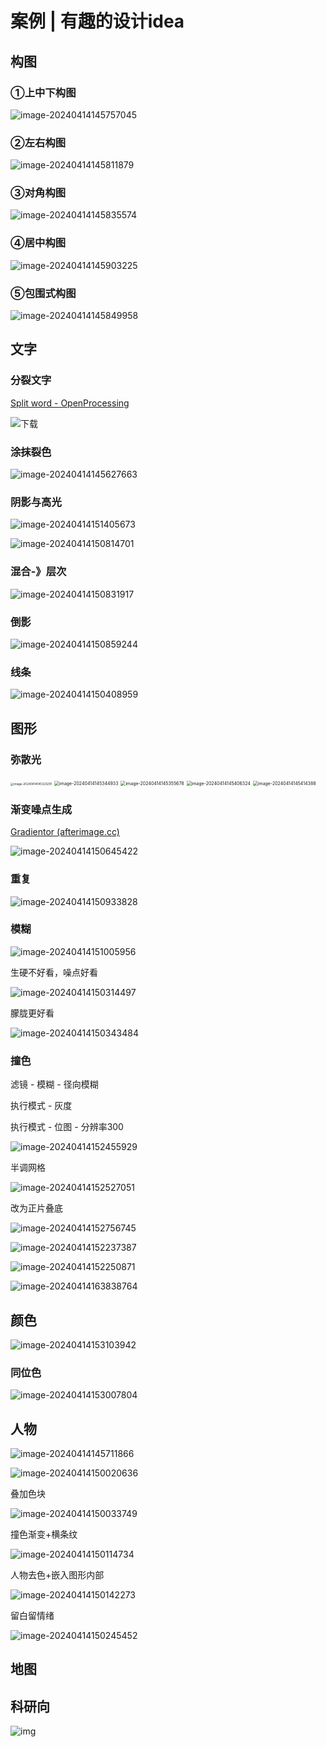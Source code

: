 # 案例 | 有趣的设计idea

## 构图

### ①上中下构图

![image-20240414145757045](https://philfan-pic.oss-cn-beijing.aliyuncs.com/img/image-20240414145757045.png)

### ②左右构图

![image-20240414145811879](https://philfan-pic.oss-cn-beijing.aliyuncs.com/img/image-20240414145811879.png)

### ③对角构图

![image-20240414145835574](https://philfan-pic.oss-cn-beijing.aliyuncs.com/img/image-20240414145835574.png)

### ④居中构图

![image-20240414145903225](https://philfan-pic.oss-cn-beijing.aliyuncs.com/img/image-20240414145903225.png)

### ⑤包围式构图

![image-20240414145849958](https://philfan-pic.oss-cn-beijing.aliyuncs.com/img/image-20240414145849958.png)

## 文字

### 分裂文字

[Split word - OpenProcessing](https://openprocessing.org/sketch/2218844)

![下载](https://philfan-pic.oss-cn-beijing.aliyuncs.com/img/%E4%B8%8B%E8%BD%BD.png)

### 涂抹裂色

![image-20240414145627663](https://philfan-pic.oss-cn-beijing.aliyuncs.com/img/image-20240414145627663.png)

### 阴影与高光

![image-20240414151405673](https://philfan-pic.oss-cn-beijing.aliyuncs.com/img/image-20240414151405673.png)

![image-20240414150814701](https://philfan-pic.oss-cn-beijing.aliyuncs.com/img/image-20240414150814701.png)

### 混合-》层次

![image-20240414150831917](https://philfan-pic.oss-cn-beijing.aliyuncs.com/img/image-20240414150831917.png)

### 倒影

![image-20240414150859244](https://philfan-pic.oss-cn-beijing.aliyuncs.com/img/image-20240414150859244.png)

### 线条

![image-20240414150408959](https://philfan-pic.oss-cn-beijing.aliyuncs.com/img/image-20240414150408959.png)

## 图形 



### 弥散光

<img src="https://philfan-pic.oss-cn-beijing.aliyuncs.com/img/image-20240414145323291.png" alt="image-20240414145323291" style="zoom:33%;" />

<img src="https://philfan-pic.oss-cn-beijing.aliyuncs.com/img/image-20240414145344933.png" alt="image-20240414145344933" style="zoom:50%;" />

<img src="https://philfan-pic.oss-cn-beijing.aliyuncs.com/img/image-20240414145355678.png" alt="image-20240414145355678" style="zoom:50%;" />

<img src="https://philfan-pic.oss-cn-beijing.aliyuncs.com/img/image-20240414145406324.png" alt="image-20240414145406324" style="zoom:50%;" />

<img src="https://philfan-pic.oss-cn-beijing.aliyuncs.com/img/image-20240414145414388.png" alt="image-20240414145414388" style="zoom:50%;" />

### 渐变噪点生成

[Gradientor (afterimage.cc)](https://gradientor.afterimage.cc/)

![image-20240414150645422](https://philfan-pic.oss-cn-beijing.aliyuncs.com/img/image-20240414150645422.png)

### 重复

![image-20240414150933828](https://philfan-pic.oss-cn-beijing.aliyuncs.com/img/image-20240414150933828.png)

### 模糊

![image-20240414151005956](https://philfan-pic.oss-cn-beijing.aliyuncs.com/img/image-20240414151005956.png)

生硬不好看，噪点好看

![image-20240414150314497](https://philfan-pic.oss-cn-beijing.aliyuncs.com/img/image-20240414150314497.png)

朦胧更好看

![image-20240414150343484](https://philfan-pic.oss-cn-beijing.aliyuncs.com/img/image-20240414150343484.png)



### 撞色

滤镜 - 模糊 - 径向模糊

执行模式 - 灰度

执行模式 - 位图 - 分辨率300 

![image-20240414152455929](https://philfan-pic.oss-cn-beijing.aliyuncs.com/img/image-20240414152455929.png)

半调网格

![image-20240414152527051](https://philfan-pic.oss-cn-beijing.aliyuncs.com/img/image-20240414152527051.png)

改为正片叠底

![image-20240414152756745](https://philfan-pic.oss-cn-beijing.aliyuncs.com/img/image-20240414152756745.png)

![image-20240414152237387](https://philfan-pic.oss-cn-beijing.aliyuncs.com/img/image-20240414152237387.png)

![image-20240414152250871](https://philfan-pic.oss-cn-beijing.aliyuncs.com/img/image-20240414152250871.png)

![image-20240414163838764](https://philfan-pic.oss-cn-beijing.aliyuncs.com/img/image-20240414163838764.png)



## 颜色

![image-20240414153103942](https://philfan-pic.oss-cn-beijing.aliyuncs.com/img/image-20240414153103942.png)

### 同位色

![image-20240414153007804](https://philfan-pic.oss-cn-beijing.aliyuncs.com/img/image-20240414153007804.png)

## 人物

![image-20240414145711866](https://philfan-pic.oss-cn-beijing.aliyuncs.com/img/image-20240414145711866.png)

![image-20240414150020636](https://philfan-pic.oss-cn-beijing.aliyuncs.com/img/image-20240414150020636.png)

叠加色块

![image-20240414150033749](https://philfan-pic.oss-cn-beijing.aliyuncs.com/img/image-20240414150033749.png)

撞色渐变+横条纹

![image-20240414150114734](https://philfan-pic.oss-cn-beijing.aliyuncs.com/img/image-20240414150114734.png)

人物去色+嵌入图形内部

![image-20240414150142273](https://philfan-pic.oss-cn-beijing.aliyuncs.com/img/image-20240414150142273.png)

留白留情绪

![image-20240414150245452](https://philfan-pic.oss-cn-beijing.aliyuncs.com/img/image-20240414150245452.png)



## 地图





## 科研向

![img](https://philfan-pic.oss-cn-beijing.aliyuncs.com/img/v2-1352dcfed45bafd9de6488caf9003a94_1440w.webp)
